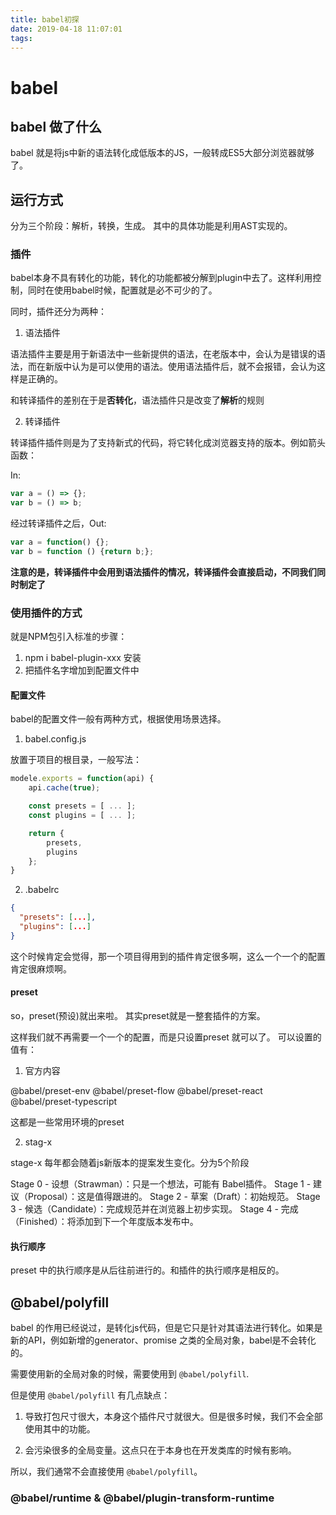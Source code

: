 ```yaml
---
title: babel初探
date: 2019-04-18 11:07:01
tags:
---
```


# babel

## babel 做了什么

babel 就是将js中新的语法转化成低版本的JS，一般转成ES5大部分浏览器就够了。

## 运行方式

分为三个阶段：解析，转换，生成。 其中的具体功能是利用AST实现的。

### 插件

babel本身不具有转化的功能，转化的功能都被分解到plugin中去了。这样利用控制，同时在使用babel时候，配置就是必不可少的了。

同时，插件还分为两种：

1. 语法插件

语法插件主要是用于新语法中一些新提供的语法，在老版本中，会认为是错误的语法，而在新版中认为是可以使用的语法。使用语法插件后，就不会报错，会认为这样是正确的。

和转译插件的差别在于是**否转化**，语法插件只是改变了**解析**的规则

2. 转译插件

转译插件插件则是为了支持新式的代码，将它转化成浏览器支持的版本。例如箭头函数：

In: 
```js
var a = () => {};
var b = () => b;
```
经过转译插件之后，Out:
```js
var a = function() {};
var b = function () {return b;};
```

**注意的是，转译插件中会用到语法插件的情况，转译插件会直接启动，不同我们同时制定了**

### 使用插件的方式

就是NPM包引入标准的步骤：

1. npm i babel-plugin-xxx 安装
2. 把插件名字增加到配置文件中

#### 配置文件

babel的配置文件一般有两种方式，根据使用场景选择。

1. babel.config.js

放置于项目的根目录，一般写法：
```js
modele.exports = function(api) {
    api.cache(true);

    const presets = [ ... ];
    const plugins = [ ... ];

    return {
        presets,
        plugins
    };
}
```

2. .babelrc

```json
{
  "presets": [...],
  "plugins": [...]
}
```

这个时候肯定会觉得，那一个项目得用到的插件肯定很多啊，这么一个一个的配置肯定很麻烦啊。

#### preset

so，preset(预设)就出来啦。 其实preset就是一整套插件的方案。

这样我们就不再需要一个一个的配置，而是只设置preset 就可以了。 可以设置的值有：

1. 官方内容

@babel/preset-env
@babel/preset-flow
@babel/preset-react
@babel/preset-typescript

这都是一些常用环境的preset

2. stag-x 

stage-x 每年都会随着js新版本的提案发生变化。分为5个阶段

Stage 0 - 设想（Strawman）：只是一个想法，可能有 Babel插件。
Stage 1 - 建议（Proposal）：这是值得跟进的。
Stage 2 - 草案（Draft）：初始规范。
Stage 3 - 候选（Candidate）：完成规范并在浏览器上初步实现。
Stage 4 - 完成（Finished）：将添加到下一个年度版本发布中。

#### 执行顺序

preset 中的执行顺序是从后往前进行的。和插件的执行顺序是相反的。


## @babel/polyfill

babel 的作用已经说过，是转化js代码，但是它只是针对其语法进行转化。如果是新的API，例如新增的generator、promise 之类的全局对象，babel是不会转化的。

需要使用新的全局对象的时候，需要使用到 `@babel/polyfill`.

但是使用 `@babel/polyfill` 有几点缺点：

1. 导致打包尺寸很大，本身这个插件尺寸就很大。但是很多时候，我们不会全部使用其中的功能。

2. 会污染很多的全局变量。这点只在于本身也在开发类库的时候有影响。

所以，我们通常不会直接使用 `@babel/polyfill`。

### @babel/runtime & @babel/plugin-transform-runtime

